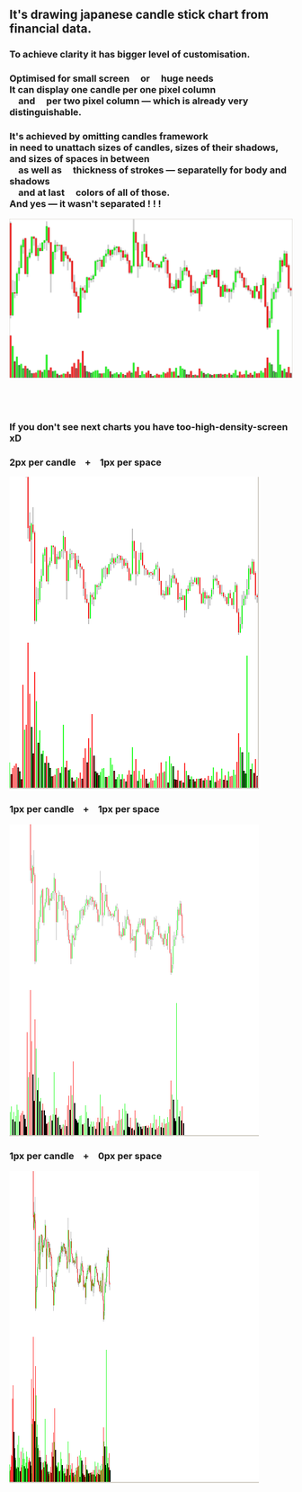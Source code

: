 ## It's drawing japanese candle stick chart from financial data.

### To achieve clarity it has bigger level of customisation.

### Optimised for small screen ⠀ or ⠀ huge needs  <br> It can display one candle per one pixel column <br> ⠀ and ⠀  per two pixel column — which is already very distinguishable.

### It's achieved by omitting candles framework <br> in need to unattach sizes of candles, sizes of their shadows, and sizes of spaces in between <br> ⠀ as well as ⠀ thickness of strokes — separatelly for body and shadows <br> ⠀ and at last ⠀ colors of all of those. <br> And yes — it wasn't separated ! ! !
<img    src="210814sob062339 210807sob0808_forLineInPandas_df__number_of_candles scallerScalled_TkinterDisplayFullScreen ___PrzechwytWTrPełnoEkr.bmpPicasą_optimize=True.png"   >
<br> <br> <br> <br> 

### If you don't see next charts you have too-high-density-screen xD

### 2px per candle ⠀+⠀ 1px per space
<img    src="210807sob0808 thickness_of_the_candle=2  thickness_of_the_shadow=2  spacing_of_the_candle=1 CROP .png"   >

### 1px per candle ⠀+⠀ 1px per space
<img    src="210807sob0808 thickness_of_the_candle=1  thickness_of_the_shadow=1  spacing_of_the_candle=1 .png CROP .png"   >

### 1px per candle ⠀+⠀ 0px per space
<img    src="210807sob0808 thickness_of_the_candle=1  thickness_of_the_shadow=1  spacing_of_the_candle=0 .png CROP .png"   >